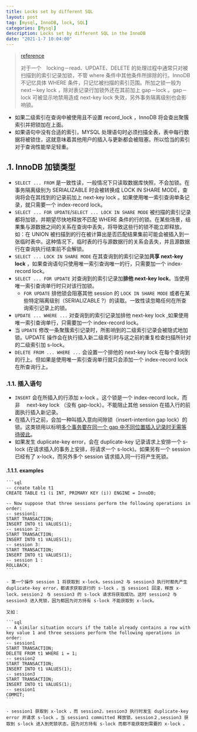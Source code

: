 ```yaml
---
title: Locks set by different SQL
layout: post
tag: [mysql, InnoDB, lock, SQL]
categories: [Mysql]
description: Locks set by different SQL in the InnoDB
date: "2021-1-7 10:04:00"
---
```


> [reference](https://dev.mysql.com/doc/refman/8.0/en/innodb-locks-set.html)
>
> 对于一个　locking－read、UPDATE、DELETE 的处理过程中通常只对被扫描到的索引记录加锁，不管 where 条件中其他条件所排除的行。InnoDB 不记忆具体 WHERE 条件，只记忆被扫描的索引范围。所加之锁一般为 next－key lock ，除对表记录行加锁外还在其前加上 gap－lock 。gap－lock 可被显示地禁用造成 next-key lock 失效，另外事务隔离级别也会影响锁。<!--more-->

- 如果二级索引在查询中被使用且不设置 record_lock ，InnoDB 将会查出聚簇索引并把锁加在上面。
- 如果语句中没有合适的索引，MYSQL 处理语句时必须扫描全表，表中每行数据将被锁住，这就意味着其他用户的插入与更新都会被阻塞。所以恰当的索引对于查询性能举足轻重。

## .1. InnoDB 加锁类型

- `SELECT ... FROM` 是一致性读，一般情况下只读取数据库快照，不会加锁。在事务隔离级别为 SERIALIZABLE 时会被转换成 LOCK IN SHARE MODE，查询将会在其找到的记录前加上 next-key lock 。如果使用唯一索引查询单条记录，就只需要一个 index-record lock。
- `SELECT ... FOR UPDATE`/`SELECT ... LOCK IN SHARE MODE` 被扫描的索引记录都将加锁，并期望尽快地释放不匹配 WHERE 条件的行的锁。在某些场景，结果集与源数据之间的关系在查询中丢失，将导致这些行的锁不能立即释放。如：在 UNION 被扫描到的行在被计算出是否匹配结果集前可能会被插入到一张临时表中。这种情况下，临时表的行与源数据行的关系会丢失，并且源数据行在查询执行结束前不会解锁。
- `SELECT ... LOCK IN SHARE MODE` 在其查询到的索引记录加**共享 next-key lock** ，如果查询语句只使用唯一索引查询唯一的行，只需要加一个 index-record lock。
- `SELECT ... FOR UPDATE` 对查询到的索引记录加**排他 next-key lock**。当使用唯一索引查询单行时只对该行加锁。
    - `FOR UPDATE` 排他锁会阻塞其他 session 的 `LOCK IN SHARE MODE` 或者在某些特定隔离级别（SERIALIZABLE ?）的读取。一致性读忽略任何在所查询索引记录上的锁。
- `UPDATE ... WHERE ...` 对查询到的索引记录加排他 next-key lock ,如果使用唯一索引查询单行，只需要加一个 index-record lock。
- 当 `UPDATE` 修改一条聚簇索引记录时，所影响到的二级索引记录会被隐式地加锁。UPDATE 操作会在执行插入新二级索引时与这之前的重复检查扫描所针对的二级索引加 s-lock。
- `DELETE FROM ... WHERE ...` 会设置一个排他的 next-key lock 在每个查询到的行上。但如果是使用唯一索引查询单行就只会添加一个 index-record lock 在所查询行上。

### .1.1. 插入语句

- `INSERT` 会在所插入的行添加 x-lock 。这个锁是一个 index-record lock，而非　 next-key lock （没有 gap-lock）。不能阻止其他 session 在插入行的前面执行插入新记录。
- 在插入行之前，会加一种叫插入意向间隙锁（insert-intention gap lock）的锁。这类锁用以标明[多个事务要在同一个 gap 中不同位置插入记录时无需等待彼此](./InnoDB.md)。
- 如果发生 duplicate-key error，会在 duplicate-key 记录请求上安排一个 s-lock (在请求插入的事务上安排，将请求一个 s-lock)。如果另有一个 session 已经有了 x-lock，而另外多个 session 请求插入同一行将产生死锁。

#### .1.1.1. examples

    ```sql
    -- create table t1
    CREATE TABLE t1 (i INT, PRIMARY KEY (i)) ENGINE = InnoDB;

    -- Now suppose that three sessions perform the following operations in order:
    -- session1:
    START TRANSACTION;
    INSERT INTO t1 VALUES(1);
    -- session 2:
    START TRANSACTION;
    INSERT INTO t1 VALUES(1);
    -- session 3:
    START TRANSACTION;
    INSERT INTO t1 VALUES(1);
    -- session 1 :
    ROLLBACK;
    ```

    - 第一个操作 session 1 将获取到 x-lock。session2 与 session3 执行时都先产生 duplicate-key error，都请求获取该行的 s-lock 。当 session1 回滚，释放 x-lock，session２ 与 session3 的 s-lock 请求将获取成功。这时 session2 与 session3 进入死锁，因为都因为对方持有 s-lock 不能获取到 x-lock。

    又如：

    ```sql
    -- A similar situation occurs if the table already contains a row with key value 1 and three sessions perform the following operations in order:
    -- session1
    START TRANSACTION;
    DELETE FROM t1 WHERE i = 1;
    -- session2
    START TRANSACTION;
    INSERT INTO t1 VALUES(1);
    -- session3
    START TRANSACTION;
    INSERT INTO t1 VALUES(1);
    -- session1
    COMMIT;
    ```

    - session1 获取到 x-lock ，而 session2，session3 执行时发生 duplicate-key error 并请求 s-lock 。当 session1 committed 释放锁，session２,session3 获取到 s-lock 进入到死锁状态，因为对方持有 s-lock 而都不能获取到需要的 x-lock 。
